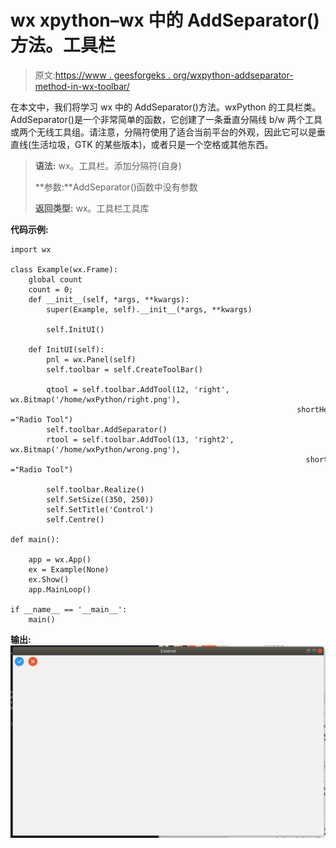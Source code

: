 # wx xpython–wx 中的 AddSeparator()方法。工具栏

> 原文:[https://www . geesforgeks . org/wxpython-addseparator-method-in-wx-toolbar/](https://www.geeksforgeeks.org/wxpython-addseparator-method-in-wx-toolbar/)

在本文中，我们将学习 wx 中的 AddSeparator()方法。wxPython 的工具栏类。AddSeparator()是一个非常简单的函数，它创建了一条垂直分隔线 b/w 两个工具或两个无线工具组。请注意，分隔符使用了适合当前平台的外观，因此它可以是垂直线(生活垃圾，GTK 的某些版本)，或者只是一个空格或其他东西。

> **语法:** wx。工具栏。添加分隔符(自身)
> 
> **参数:**AddSeparator()函数中没有参数
> 
> **返回类型:** wx。工具栏工具库

**代码示例:**

```
import wx

class Example(wx.Frame):
    global count
    count = 0;
    def __init__(self, *args, **kwargs):
        super(Example, self).__init__(*args, **kwargs)

        self.InitUI()

    def InitUI(self):
        pnl = wx.Panel(self)
        self.toolbar = self.CreateToolBar()

        qtool = self.toolbar.AddTool(12, 'right', wx.Bitmap('/home/wxPython/right.png'),
                                                                shortHelp ="Radio Tool")
        self.toolbar.AddSeparator()
        rtool = self.toolbar.AddTool(13, 'right2', wx.Bitmap('/home/wxPython/wrong.png'),
                                                                  shortHelp ="Radio Tool")

        self.toolbar.Realize()
        self.SetSize((350, 250))
        self.SetTitle('Control')
        self.Centre()

def main():

    app = wx.App()
    ex = Example(None)
    ex.Show()
    app.MainLoop()

if __name__ == '__main__':
    main()
```

**输出:**
![](img/c3eaa4a14f6f2c51272170f9d4ef0959.png)